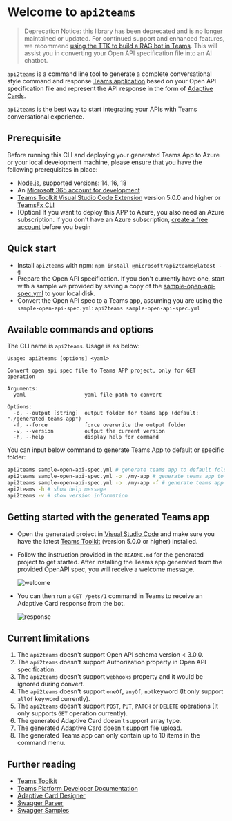 # Welcome to `api2teams`

> Deprecation Notice: this library has been deprecated and is no longer maintained or updated. 
For continued support and enhanced features, we recommend [using the TTK to build a RAG bot in Teams](https://learn.microsoft.com/en-us/microsoftteams/platform/toolkit/build-a-rag-bot-in-teams). This will assist you in converting your Open API specification file into an AI chatbot.

`api2teams` is a command line tool to generate a complete conversational style command and response [Teams application](https://learn.microsoft.com/microsoftteams/platform/bots/how-to/conversations/command-bot-in-teams) based on your Open API specification file and represent the API response in the form of [Adaptive Cards](https://learn.microsoft.com/microsoftteams/platform/task-modules-and-cards/cards/cards-reference#adaptive-card).

`api2teams` is the best way to start integrating your APIs with Teams conversational experience.

## Prerequisite
Before running this CLI and deploying your generated Teams App to Azure or your local development machine, please ensure that you have the following prerequisites in place:

- [Node.js](https://nodejs.org/), supported versions: 14, 16, 18
- An [Microsoft 365 account for development](https://docs.microsoft.com/microsoftteams/platform/toolkit/accounts)
- [Teams Toolkit Visual Studio Code Extension](https://aka.ms/teams-toolkit) version 5.0.0 and higher or [TeamsFx CLI](https://aka.ms/teamsfx-cli)
- [Option] If you want to deploy this APP to Azure, you also need an Azure subscription. If you don't have an Azure subscription, [create a free account](https://azure.microsoft.com/en-us/free/) before you begin

## Quick start
- Install `api2teams` with npm: `npm install @microsoft/api2teams@latest -g`
- Prepare the Open API specification. If you don't currently have one, start with a sample we provided by saving a copy of the [sample-open-api-spec.yml](https://raw.githubusercontent.com/OfficeDev/TeamsFx/api2teams/packages/api2teams/sample-spec/sample-open-api-spec.yml) to your local disk.
- Convert the Open API spec to a Teams app, assuming you are using the `sample-open-api-spec.yml`: `api2teams sample-open-api-spec.yml`

## Available commands and options
The CLI name is `api2teams`. Usage is as below:

```
Usage: api2teams [options] <yaml>

Convert open api spec file to Teams APP project, only for GET operation

Arguments:
  yaml                   yaml file path to convert

Options:
  -o, --output [string]  output folder for teams app (default: "./generated-teams-app")
  -f, --force            force overwrite the output folder
  -v, --version          output the current version
  -h, --help             display help for command
```

You can input below command to generate Teams App to default or specific folder:

```bash
api2teams sample-open-api-spec.yml # generate teams app to default folder ./generated-teams-app
api2teams sample-open-api-spec.yml -o ./my-app # generate teams app to ./my-app folder
api2teams sample-open-api-spec.yml -o ./my-app -f # generate teams app to ./my-app folder, and force overwrite output folder
api2teams -h # show help message
api2teams -v # show version information
```

## Getting started with the generated Teams app

- Open the generated project in [Visual Studio Code](https://code.visualstudio.com/) and make sure you have the latest [Teams Toolkit](https://marketplace.visualstudio.com/items?itemName=TeamsDevApp.ms-teams-vscode-extension) (version 5.0.0 or higher) installed.

- Follow the instruction provided in the `README.md` for the generated project to get started. After installing the Teams app generated from the provided OpenAPI spec, you will receive a welcome message. 
    
    ![welcome](https://github.com/OfficeDev/TeamsFx/wiki/api2teams/welcome.png)

- You can then run a `GET /pets/1` command in Teams to receive an Adaptive Card response from the bot. 

    ![response](https://github.com/OfficeDev/TeamsFx/wiki/api2teams/workflow1.png)
    
## Current limitations
1. The `api2teams` doesn't support Open API schema version < 3.0.0.
1. The `api2teams` doesn't support Authorization property in Open API specification.
1. The `api2teams` doesn't support `webhooks` property and it would be ignored during convert.
1. The `api2teams` doesn't support `oneOf`, `anyOf`, `not`keyword (It only support `allOf` keyword currently).
1. The `api2teams` doesn't support `POST`, `PUT`, `PATCH` or `DELETE` operations (It only supports `GET` operation currently).
1. The generated Adaptive Card doesn't support array type. 
1. The generated Adaptive Card doesn't support file upload.
1. The generated Teams app can only contain up to 10 items in the command menu.

## Further reading
- [Teams Toolkit](https://learn.microsoft.com/microsoftteams/platform/toolkit/teams-toolkit-fundamentals)
- [Teams Platform Developer Documentation](https://learn.microsoft.com/microsoftteams/platform/mstdd-landing)
- [Adaptive Card Designer](https://adaptivecards.io/designer)
- [Swagger Parser](https://github.com/APIDevTools/swagger-parser)
- [Swagger Samples](https://github.com/OAI/OpenAPI-Specification)